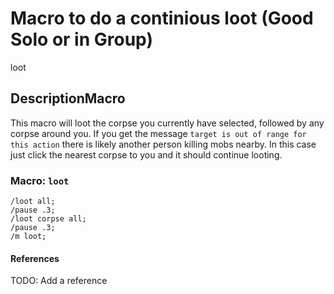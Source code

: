# Macro to do a continious loot (Good Solo or in Group)
loot

## DescriptionMacro
This macro will loot the corpse you currently have selected, followed by any corpse around you. If you get the message `target is out of range for this action` there is likely another person killing mobs nearby. In this case just click the nearest corpse to you and it should continue looting.

### Macro: `loot`
```
/loot all;
/pause .3;
/loot corpse all;
/pause .3;
/m loot;
```
#### References
TODO: Add a reference
